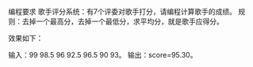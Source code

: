编程要求
歌手评分系统：有7个评委对歌手打分，请编程计算歌手的成绩。
规则：去掉一个最高分，去掉一个最低分，求平均分，就是歌手应得分。

效果如下：

输入：99 98.5 96 92.5 96.5 90 93。
输出：score=95.30。
